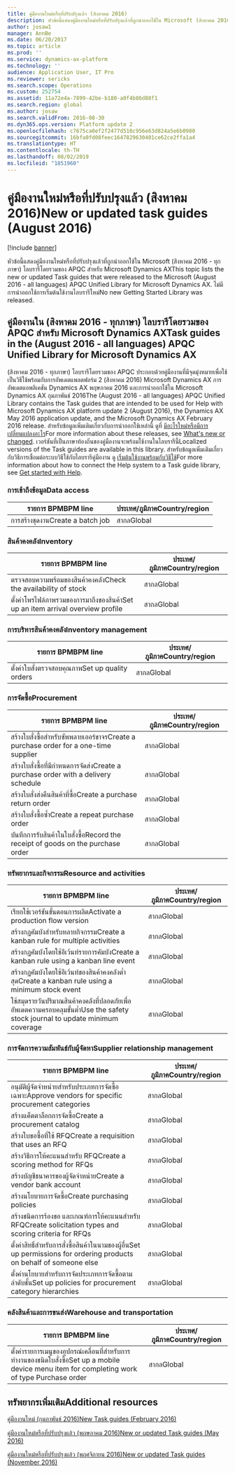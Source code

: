 ```yaml
---
title: คู่มืองานใหม่หรือที่ปรับปรุงแล้ว (สิงหาคม 2016)
description: หัวข้อนี้แสดงคู่มืองานใหม่หรือที่ปรับปรุงแล้วที่ถูกนำออกใช้ใน Microsoft (สิงหาคม 2016 - ทุกภาษา) ไลบรารีโดยรวมของ APQC สำหรับ Microsoft Dynamics AX ไม่มีการนำออกใช้การเริ่มต้นใช้งานไลบรารีใหม่
author: josaw1
manager: AnnBe
ms.date: 06/20/2017
ms.topic: article
ms.prod: ''
ms.service: dynamics-ax-platform
ms.technology: ''
audience: Application User, IT Pro
ms.reviewer: sericks
ms.search.scope: Operations
ms.custom: 252754
ms.assetid: 11a72e4a-7899-42be-b180-a0f4b86d88f1
ms.search.region: global
ms.author: josaw
ms.search.validFrom: 2016-08-30
ms.dyn365.ops.version: Platform update 2
ms.openlocfilehash: c7675ca0ef2f2477d510c956e63d824a5e6b0980
ms.sourcegitcommit: 16bfa0fd08feec1647829630401ce62ce2ffa1a4
ms.translationtype: HT
ms.contentlocale: th-TH
ms.lasthandoff: 08/02/2019
ms.locfileid: "1851960"
---
```

# <a name="new-or-updated-task-guides-august-2016"></a><span data-ttu-id="4f585-104">คู่มืองานใหม่หรือที่ปรับปรุงแล้ว (สิงหาคม 2016)</span><span class="sxs-lookup"><span data-stu-id="4f585-104">New or updated task guides (August 2016)</span></span>

[!include [banner](../includes/banner.md)]

<span data-ttu-id="4f585-105">หัวข้อนี้แสดงคู่มืองานใหม่หรือที่ปรับปรุงแล้วที่ถูกนำออกใช้ใน Microsoft (สิงหาคม 2016 - ทุกภาษา) ไลบรารีโดยรวมของ APQC สำหรับ Microsoft Dynamics AX</span><span class="sxs-lookup"><span data-stu-id="4f585-105">This topic lists the new or updated Task guides that were released to the Microsoft (August 2016 - all languages) APQC Unified Library for Microsoft Dynamics AX.</span></span> <span data-ttu-id="4f585-106">ไม่มีการนำออกใช้การเริ่มต้นใช้งานไลบรารีใหม่</span><span class="sxs-lookup"><span data-stu-id="4f585-106">No new Getting Started Library was released.</span></span>

## <a name="task-guides-in-the-august-2016---all-languages-apqc-unified-library-for-microsoft-dynamics-ax"></a><span data-ttu-id="4f585-107">คู่มืองานใน (สิงหาคม 2016 - ทุกภาษา) ไลบรารีโดยรวมของ APQC สำหรับ Microsoft Dynamics AX</span><span class="sxs-lookup"><span data-stu-id="4f585-107">Task guides in the (August 2016 - all languages) APQC Unified Library for Microsoft Dynamics AX</span></span>

<span data-ttu-id="4f585-108">(สิงหาคม 2016 - ทุกภาษา) ไลบรารีโดยรวมของ APQC ประกอบด้วยคู่มืองานที่มีจุดมุ่งหมายเพื่อใช้เป็นวิธีใช้พร้อมกับการอัพเดตแพลตฟอร์ม 2 (สิงหาคม 2016) Microsoft Dynamics AX การอัพเดตแอพลิเคชัน Dynamics AX พฤษภาคม 2016 และการนำออกใช้ใน Microsoft Dynamics AX กุมภาพันธ์ 2016</span><span class="sxs-lookup"><span data-stu-id="4f585-108">The (August 2016 - all languages) APQC Unified Library contains the Task guides that are intended to be used for Help with Microsoft Dynamics AX platform update 2 (August 2016), the Dynamics AX May 2016 application update, and the Microsoft Dynamics AX February 2016 release.</span></span> <span data-ttu-id="4f585-109">สำหรับข้อมูลเพิ่มเติมเกี่ยวกับการนำออกใช้เหล่านี้ ดูที่ [มีอะไรใหม่หรือมีการเปลี่ยนแปลงอะไร](whats-new-changed.md)</span><span class="sxs-lookup"><span data-stu-id="4f585-109">For more information about these releases, see [What's new or changed](whats-new-changed.md).</span></span> <span data-ttu-id="4f585-110">เวอร์ชันที่เป็นภาษาท้องถิ่นของคู่มืองานจะพร้อมใช้งานในไลบรารีนี้</span><span class="sxs-lookup"><span data-stu-id="4f585-110">Localized versions of the Task guides are available in this library.</span></span> <span data-ttu-id="4f585-111">สำหรับข้อมูลเพิ่มเติมเกี่ยวกับวิธีการเชื่อมต่อระบบวิธีใช้กับไลบรารีคู่มืองาน ดู [เริ่มต้นใช้งานพร้อมกับวิธีใช้](help-overview.md)</span><span class="sxs-lookup"><span data-stu-id="4f585-111">For more information about how to connect the Help system to a Task guide library, see [Get started with Help](help-overview.md).</span></span>

### <a name="data-access"></a><span data-ttu-id="4f585-112">การเข้าถึงข้อมูล</span><span class="sxs-lookup"><span data-stu-id="4f585-112">Data access</span></span>

| <span data-ttu-id="4f585-113">รายการ BPM</span><span class="sxs-lookup"><span data-stu-id="4f585-113">BPM line</span></span>           | <span data-ttu-id="4f585-114">ประเทศ/ภูมิภาค</span><span class="sxs-lookup"><span data-stu-id="4f585-114">Country/region</span></span> |
|--------------------|----------------|
| <span data-ttu-id="4f585-115">การสร้างชุดงาน</span><span class="sxs-lookup"><span data-stu-id="4f585-115">Create a batch job</span></span> | <span data-ttu-id="4f585-116">สากล</span><span class="sxs-lookup"><span data-stu-id="4f585-116">Global</span></span>         |

### <a name="inventory"></a><span data-ttu-id="4f585-117">สินค้าคงคลัง</span><span class="sxs-lookup"><span data-stu-id="4f585-117">Inventory</span></span>

| <span data-ttu-id="4f585-118">รายการ BPM</span><span class="sxs-lookup"><span data-stu-id="4f585-118">BPM line</span></span>                                | <span data-ttu-id="4f585-119">ประเทศ/ภูมิภาค</span><span class="sxs-lookup"><span data-stu-id="4f585-119">Country/region</span></span> |
|-----------------------------------------|----------------|
| <span data-ttu-id="4f585-120">ตรวจสอบความพร้อมของสินค้าคงคลัง</span><span class="sxs-lookup"><span data-stu-id="4f585-120">Check the availability of stock</span></span>         | <span data-ttu-id="4f585-121">สากล</span><span class="sxs-lookup"><span data-stu-id="4f585-121">Global</span></span>         |
| <span data-ttu-id="4f585-122">ตั้งค่าโพรไฟล์ภาพรวมของการมาถึงของสินค้า</span><span class="sxs-lookup"><span data-stu-id="4f585-122">Set up an item arrival overview profile</span></span> | <span data-ttu-id="4f585-123">สากล</span><span class="sxs-lookup"><span data-stu-id="4f585-123">Global</span></span>         |

### <a name="inventory-management"></a><span data-ttu-id="4f585-124">การบริหารสินค้าคงคลัง</span><span class="sxs-lookup"><span data-stu-id="4f585-124">Inventory management</span></span>

| <span data-ttu-id="4f585-125">รายการ BPM</span><span class="sxs-lookup"><span data-stu-id="4f585-125">BPM line</span></span>              | <span data-ttu-id="4f585-126">ประเทศ/ภูมิภาค</span><span class="sxs-lookup"><span data-stu-id="4f585-126">Country/region</span></span> |
|-----------------------|----------------|
| <span data-ttu-id="4f585-127">ตั้งค่าใบสั่งตรวจสอบคุณภาพ</span><span class="sxs-lookup"><span data-stu-id="4f585-127">Set up quality orders</span></span> | <span data-ttu-id="4f585-128">สากล</span><span class="sxs-lookup"><span data-stu-id="4f585-128">Global</span></span>         |

### <a name="procurement"></a><span data-ttu-id="4f585-129">การจัดซื้อ</span><span class="sxs-lookup"><span data-stu-id="4f585-129">Procurement</span></span>

| <span data-ttu-id="4f585-130">รายการ BPM</span><span class="sxs-lookup"><span data-stu-id="4f585-130">BPM line</span></span>                                          | <span data-ttu-id="4f585-131">ประเทศ/ภูมิภาค</span><span class="sxs-lookup"><span data-stu-id="4f585-131">Country/region</span></span> |
|---------------------------------------------------|----------------|
| <span data-ttu-id="4f585-132">สร้างใบสั่งซื้อสำหรับซัพพลายเออร์ขาจร</span><span class="sxs-lookup"><span data-stu-id="4f585-132">Create a purchase order for a one-time supplier</span></span>   | <span data-ttu-id="4f585-133">สากล</span><span class="sxs-lookup"><span data-stu-id="4f585-133">Global</span></span>         |
| <span data-ttu-id="4f585-134">สร้างใบสั่งซื้อที่มีกำหนดการจัดส่ง</span><span class="sxs-lookup"><span data-stu-id="4f585-134">Create a purchase order with a delivery schedule</span></span>  | <span data-ttu-id="4f585-135">สากล</span><span class="sxs-lookup"><span data-stu-id="4f585-135">Global</span></span>         |
| <span data-ttu-id="4f585-136">สร้างใบสั่งส่งคืนสินค้าที่ซื้อ</span><span class="sxs-lookup"><span data-stu-id="4f585-136">Create a purchase return order</span></span>                    | <span data-ttu-id="4f585-137">สากล</span><span class="sxs-lookup"><span data-stu-id="4f585-137">Global</span></span>         |
| <span data-ttu-id="4f585-138">สร้างใบสั่งซื้อซ้ำ</span><span class="sxs-lookup"><span data-stu-id="4f585-138">Create a repeat purchase order</span></span>                    | <span data-ttu-id="4f585-139">สากล</span><span class="sxs-lookup"><span data-stu-id="4f585-139">Global</span></span>         |
| <span data-ttu-id="4f585-140">บันทึกการรับสินค้าในใบสั่งซื้อ</span><span class="sxs-lookup"><span data-stu-id="4f585-140">Record the receipt of goods on the purchase order</span></span> | <span data-ttu-id="4f585-141">สากล</span><span class="sxs-lookup"><span data-stu-id="4f585-141">Global</span></span>         |

### <a name="resource-and-activities"></a><span data-ttu-id="4f585-142">ทรัพยากรและกิจกรรม</span><span class="sxs-lookup"><span data-stu-id="4f585-142">Resource and activities</span></span>

| <span data-ttu-id="4f585-143">รายการ BPM</span><span class="sxs-lookup"><span data-stu-id="4f585-143">BPM line</span></span>                                                | <span data-ttu-id="4f585-144">ประเทศ/ภูมิภาค</span><span class="sxs-lookup"><span data-stu-id="4f585-144">Country/region</span></span> |
|---------------------------------------------------------|----------------|
| <span data-ttu-id="4f585-145">เรียกใช้เวอร์ชันขั้นตอนการผลิต</span><span class="sxs-lookup"><span data-stu-id="4f585-145">Activate a production flow version</span></span>                      | <span data-ttu-id="4f585-146">สากล</span><span class="sxs-lookup"><span data-stu-id="4f585-146">Global</span></span>         |
| <span data-ttu-id="4f585-147">สร้างกฎคัมบังสำหรับหลายกิจกรรม</span><span class="sxs-lookup"><span data-stu-id="4f585-147">Create a kanban rule for multiple activities</span></span>            | <span data-ttu-id="4f585-148">สากล</span><span class="sxs-lookup"><span data-stu-id="4f585-148">Global</span></span>         |
| <span data-ttu-id="4f585-149">สร้างกฏคัมบังโดยใช้อีเว้นท์รายการคัมบัง</span><span class="sxs-lookup"><span data-stu-id="4f585-149">Create a kanban rule using a kanban line event</span></span>          | <span data-ttu-id="4f585-150">สากล</span><span class="sxs-lookup"><span data-stu-id="4f585-150">Global</span></span>         |
| <span data-ttu-id="4f585-151">สร้างกฏคัมบังโดยใช้อีเว้นท์ของสินค้าคงคลังต่ำสุด</span><span class="sxs-lookup"><span data-stu-id="4f585-151">Create a kanban rule using a minimum stock event</span></span>        | <span data-ttu-id="4f585-152">สากล</span><span class="sxs-lookup"><span data-stu-id="4f585-152">Global</span></span>         |
| <span data-ttu-id="4f585-153">ใช้สมุดรายวันปริมาณสินค้าคงคลังที่ปลอดภัยเพื่ออัพเดตความครอบคลุมขั้นต่ำ</span><span class="sxs-lookup"><span data-stu-id="4f585-153">Use the safety stock journal to update minimum coverage</span></span> | <span data-ttu-id="4f585-154">สากล</span><span class="sxs-lookup"><span data-stu-id="4f585-154">Global</span></span>         |

### <a name="supplier-relationship-management"></a><span data-ttu-id="4f585-155">การจัดการความสัมพันธ์กับผู้จัดหา</span><span class="sxs-lookup"><span data-stu-id="4f585-155">Supplier relationship management</span></span>

| <span data-ttu-id="4f585-156">รายการ BPM</span><span class="sxs-lookup"><span data-stu-id="4f585-156">BPM line</span></span>                                                           | <span data-ttu-id="4f585-157">ประเทศ/ภูมิภาค</span><span class="sxs-lookup"><span data-stu-id="4f585-157">Country/region</span></span> |
|--------------------------------------------------------------------|----------------|
| <span data-ttu-id="4f585-158">อนุมัติผู้จัดจำหน่ายสำหรับประเภทการจัดซื้อเฉพาะ</span><span class="sxs-lookup"><span data-stu-id="4f585-158">Approve vendors for specific procurement categories</span></span>                | <span data-ttu-id="4f585-159">สากล</span><span class="sxs-lookup"><span data-stu-id="4f585-159">Global</span></span>         |
| <span data-ttu-id="4f585-160">สร้างแค็ตตาล็อกการจัดซื้อ</span><span class="sxs-lookup"><span data-stu-id="4f585-160">Create a procurement catalog</span></span>                                       | <span data-ttu-id="4f585-161">สากล</span><span class="sxs-lookup"><span data-stu-id="4f585-161">Global</span></span>         |
| <span data-ttu-id="4f585-162">สร้างใบขอซื้อที่ใช้ RFQ</span><span class="sxs-lookup"><span data-stu-id="4f585-162">Create a requisition that uses an RFQ</span></span>                              | <span data-ttu-id="4f585-163">สากล</span><span class="sxs-lookup"><span data-stu-id="4f585-163">Global</span></span>         |
| <span data-ttu-id="4f585-164">สร้างวิธีการให้คะแนนสำหรับ RFQ</span><span class="sxs-lookup"><span data-stu-id="4f585-164">Create a scoring method for RFQs</span></span>                                   | <span data-ttu-id="4f585-165">สากล</span><span class="sxs-lookup"><span data-stu-id="4f585-165">Global</span></span>         |
| <span data-ttu-id="4f585-166">สร้างบัญชีธนาคารของผู้จัดจำหน่าย</span><span class="sxs-lookup"><span data-stu-id="4f585-166">Create a vendor bank account</span></span>                                       | <span data-ttu-id="4f585-167">สากล</span><span class="sxs-lookup"><span data-stu-id="4f585-167">Global</span></span>         |
| <span data-ttu-id="4f585-168">สร้างนโยบายการจัดซื้อ</span><span class="sxs-lookup"><span data-stu-id="4f585-168">Create purchasing policies</span></span>                                         | <span data-ttu-id="4f585-169">สากล</span><span class="sxs-lookup"><span data-stu-id="4f585-169">Global</span></span>         |
| <span data-ttu-id="4f585-170">สร้างชนิดการร้องขอ และเกณฑ์การให้คะแนนสำหรับ RFQ</span><span class="sxs-lookup"><span data-stu-id="4f585-170">Create solicitation types and scoring criteria for RFQs</span></span>            | <span data-ttu-id="4f585-171">สากล</span><span class="sxs-lookup"><span data-stu-id="4f585-171">Global</span></span>         |
| <span data-ttu-id="4f585-172">ตั้งค่าสิทธิ์สำหรับการสั่งซื้อสินค้าในนามของผู้อื่น</span><span class="sxs-lookup"><span data-stu-id="4f585-172">Set up permissions for ordering products on behalf of someone else</span></span> | <span data-ttu-id="4f585-173">สากล</span><span class="sxs-lookup"><span data-stu-id="4f585-173">Global</span></span>         |
| <span data-ttu-id="4f585-174">ตั้งค่านโยบายสำหรับการจัดประเภทการจัดซื้อตามลำดับชั้น</span><span class="sxs-lookup"><span data-stu-id="4f585-174">Set up policies for procurement category hierarchies</span></span>               | <span data-ttu-id="4f585-175">สากล</span><span class="sxs-lookup"><span data-stu-id="4f585-175">Global</span></span>         |

### <a name="warehouse-and-transportation"></a><span data-ttu-id="4f585-176">คลังสินค้าและการขนส่ง</span><span class="sxs-lookup"><span data-stu-id="4f585-176">Warehouse and transportation</span></span>

| <span data-ttu-id="4f585-177">รายการ BPM</span><span class="sxs-lookup"><span data-stu-id="4f585-177">BPM line</span></span>                                                                    | <span data-ttu-id="4f585-178">ประเทศ/ภูมิภาค</span><span class="sxs-lookup"><span data-stu-id="4f585-178">Country/region</span></span> |
|-----------------------------------------------------------------------------|----------------|
| <span data-ttu-id="4f585-179">ตั้งค่ารายการเมนูของอุปกรณ์เคลื่อนที่สำหรับการทำงานของชนิดใบสั่งซื้อ</span><span class="sxs-lookup"><span data-stu-id="4f585-179">Set up a mobile device menu item for completing work of type Purchase order</span></span> | <span data-ttu-id="4f585-180">สากล</span><span class="sxs-lookup"><span data-stu-id="4f585-180">Global</span></span>         |

## <a name="additional-resources"></a><span data-ttu-id="4f585-181">ทรัพยากรเพิ่มเติม</span><span class="sxs-lookup"><span data-stu-id="4f585-181">Additional resources</span></span>

[<span data-ttu-id="4f585-182">คู่มืองานใหม่ (กุมภาพันธ์ 2016)</span><span class="sxs-lookup"><span data-stu-id="4f585-182">New Task guides (February 2016)</span></span>](new-task-guides-available-february-2016.md)

[<span data-ttu-id="4f585-183">คู่มืองานใหม่หรือที่ปรับปรุงแล้ว (พฤษภาคม 2016)</span><span class="sxs-lookup"><span data-stu-id="4f585-183">New or updated Task guides (May 2016)</span></span>](new-updated-task-guides-available-may-2016.md)

[<span data-ttu-id="4f585-184">คู่มืองานใหม่หรือที่ปรับปรุงแล้ว (พฤศจิกายน 2016)</span><span class="sxs-lookup"><span data-stu-id="4f585-184">New or updated Task guides (November 2016)</span></span>](new-task-guides-november-2016.md)

